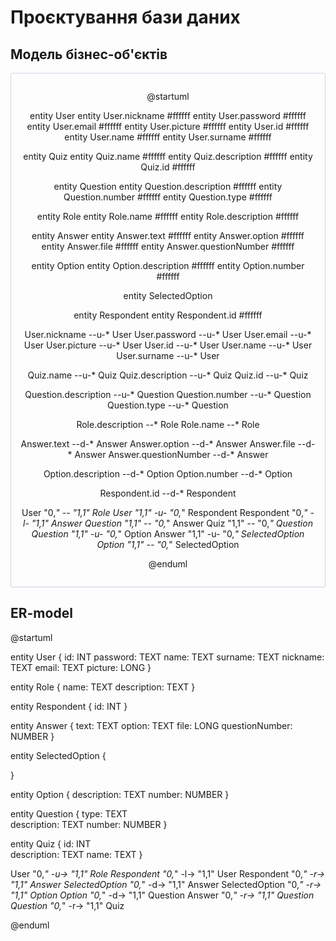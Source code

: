 # Проєктування бази даних

## Модель бізнес-об'єктів

<center style="
    border-radius:4px;
    border: 1px solid #cfd7e6;
    box-shadow: 0 1px 3px 0 rgba(89,105,129,.05), 0 1px 1px 0 rgba(0,0,0,.025);
    padding: 1em;"
>

@startuml

entity User
entity User.nickname #ffffff
entity User.password #ffffff
entity User.email #ffffff
entity User.picture #ffffff
entity User.id #ffffff
entity User.name #ffffff
entity User.surname #ffffff

entity Quiz
entity Quiz.name #ffffff
entity Quiz.description #ffffff
entity Quiz.id #ffffff

entity Question
entity Question.description #ffffff
entity Question.number #ffffff
entity Question.type #ffffff

entity Role
entity Role.name #ffffff
entity Role.description #ffffff

entity Answer
entity Answer.text #ffffff
entity Answer.option #ffffff
entity Answer.file #ffffff
entity Answer.questionNumber #ffffff

entity Option
entity Option.description #ffffff
entity Option.number #ffffff

entity SelectedOption

entity Respondent
entity Respondent.id #ffffff

User.nickname --u-* User
User.password --u-* User
User.email --u-* User
User.picture --u-* User
User.id --u-* User
User.name --u-* User
User.surname --u-* User

Quiz.name --u-* Quiz
Quiz.description --u-* Quiz
Quiz.id --u-* Quiz

Question.description --u-* Question
Question.number --u-* Question
Question.type --u-* Question

Role.description --* Role
Role.name --* Role

Answer.text --d-* Answer
Answer.option --d-* Answer
Answer.file --d-* Answer
Answer.questionNumber --d-* Answer

Option.description --d-* Option
Option.number --d-* Option

Respondent.id --d-* Respondent

User "0,*" -- "1,1" Role
User "1,1" -u- "0,*" Respondent
Respondent "0,*" -l- "1,1" Answer
Question "1,1" -- "0,*" Answer
Quiz "1,1" -- "0,*" Question
Question "1,1" -u- "0,*" Option
Answer "1,1" -u- "0,*" SelectedOption
Option "1,1" -- "0,*" SelectedOption

@enduml

</center>

## ER-model

@startuml

entity User {
id: INT
password: TEXT
name: TEXT
surname: TEXT
nickname: TEXT
email: TEXT
picture: LONG
}

entity Role {
name: TEXT
description: TEXT
}

entity Respondent {
id: INT
}

entity Answer {
text: TEXT
option: TEXT
file: LONG
questionNumber: NUMBER
}

entity SelectedOption {

}

entity Option {
description: TEXT
number: NUMBER
}

entity Question {
type: TEXT   
description: TEXT
number: NUMBER
}

entity Quiz {
id: INT   
description: TEXT
name: TEXT
}

User "0,*" -u-> "1,1" Role
Respondent "0,*" -l-> "1,1" User
Respondent "0,*" -r-> "1,1" Answer
SelectedOption "0,*" -d-> "1,1" Answer
SelectedOption "0,*" -r-> "1,1" Option
Option "0,*" -d-> "1,1" Question
Answer "0,*" -r-> "1,1" Question
Question "0,*" -r-> "1,1" Quiz

@enduml 